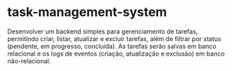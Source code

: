 # task-management-system
Desenvolver um backend simples para gerenciamento de tarefas, permitindo criar, listar, atualizar e excluir tarefas, além de filtrar por status (pendente, em progresso, concluída). As tarefas serão salvas em banco relacional e os logs de eventos (criação, atualização e exclusão) em banco não-relacional.
